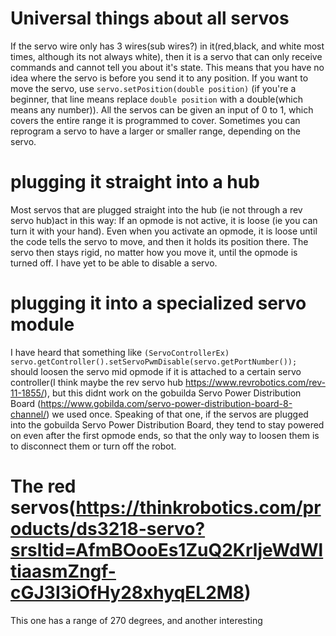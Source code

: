 # Universal things about all servos
If the servo wire only has 3 wires(sub wires?) in it(red,black, and white most times, although its not always white), then it is a servo that can only receive commands and cannot tell you about it's state. This means that you have no idea where the servo is before you send it to any position.
If you want to move the servo, use `servo.setPosition(double position)`
(if you're a beginner, that line means replace `double position` with a double(which means any number)). All the servos can be given an input of 0 to 1, which covers the entire range it is programmed to cover. Sometimes you can reprogram a servo to have a larger or smaller range, depending on the servo.
# plugging it straight into a hub
Most servos that are plugged straight into the hub (ie not through a rev servo hub)act in this way: If an opmode is not active, it is loose (ie you can turn it with your hand). Even when you activate an opmode, it is loose until the code tells the servo to move, and then it holds its position there. The servo then stays rigid, no matter how you move it, until the opmode is turned off. I have yet to be able to disable a servo.
# plugging it into a specialized servo module
I have heard that something like `(ServoControllerEx) servo.getController().setServoPwmDisable(servo.getPortNumber());` should loosen the servo mid opmode if it is attached to a certain servo controller(I think maybe the rev servo hub https://www.revrobotics.com/rev-11-1855/), but this didnt work on the gobuilda Servo Power Distribution Board (https://www.gobilda.com/servo-power-distribution-board-8-channel/) we used once.
Speaking of that one, if the servos are plugged into the gobuilda Servo Power Distribution Board, they tend to stay powered on even after the first opmode ends, so that the only way to loosen them is to disconnect them or turn off the robot. 
# The red servos(https://thinkrobotics.com/products/ds3218-servo?srsltid=AfmBOooEs1ZuQ2KrljeWdWltiaasmZngf-cGJ3I3iOfHy28xhyqEL2M8)
This one has a range of 270 degrees, and another interesting